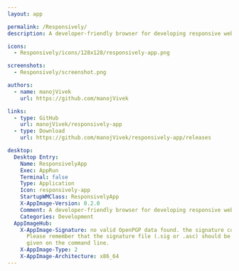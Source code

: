 ```yaml
---
layout: app

permalink: /Responsively/
description: A developer-friendly browser for developing responsive web apps

icons:
  - Responsively/icons/128x128/responsively-app.png

screenshots:
  - Responsively/screenshot.png

authors:
  - name: manojVivek
    url: https://github.com/manojVivek

links:
  - type: GitHub
    url: manojVivek/responsively-app
  - type: Download
    url: https://github.com/manojVivek/responsively-app/releases

desktop:
  Desktop Entry:
    Name: ResponsivelyApp
    Exec: AppRun
    Terminal: false
    Type: Application
    Icon: responsively-app
    StartupWMClass: ResponsivelyApp
    X-AppImage-Version: 0.2.0
    Comment: A developer-friendly browser for developing responsive web apps
    Categories: Development
  AppImageHub:
    X-AppImage-Signature: no valid OpenPGP data found. the signature could not be verified.
      Please remember that the signature file (.sig or .asc) should be the first file
      given on the command line.
    X-AppImage-Type: 2
    X-AppImage-Architecture: x86_64
---
```

